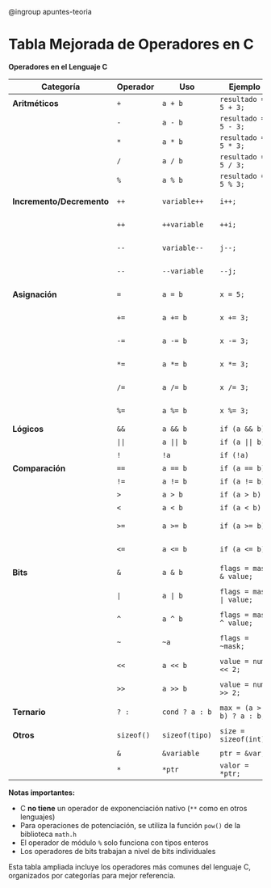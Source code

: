 @ingroup apuntes-teoria
# Tabla Mejorada de Operadores en C

**Operadores en el Lenguaje C**

| Categoría                 | Operador   | Uso            | Ejemplo                  | Descripción                 |
| ------------------------- | ---------- | -------------- | ------------------------ | --------------------------- |
| **Aritméticos**           | `+`        | `a + b`        | `resultado = 5 + 3;`     | Suma                        |
|                           | `-`        | `a - b`        | `resultado = 5 - 3;`     | Resta                       |
|                           | `*`        | `a * b`        | `resultado = 5 * 3;`     | Multiplicación              |
|                           | `/`        | `a / b`        | `resultado = 5 / 3;`     | División                    |
|                           | `%`        | `a % b`        | `resultado = 5 % 3;`     | Módulo (resto)              |
| **Incremento/Decremento** | `++`       | `variable++`   | `i++;`                   | Incremento postfijo         |
|                           | `++`       | `++variable`   | `++i;`                   | Incremento prefijo          |
|                           | `--`       | `variable--`   | `j--;`                   | Decremento postfijo         |
|                           | `--`       | `--variable`   | `--j;`                   | Decremento prefijo          |
| **Asignación**            | `=`        | `a = b`        | `x = 5;`                 | Asignación básica           |
|                           | `+=`       | `a += b`       | `x += 3;`                | Suma y asignación           |
|                           | `-=`       | `a -= b`       | `x -= 3;`                | Resta y asignación          |
|                           | `*=`       | `a *= b`       | `x *= 3;`                | Multiplicación y asignación |
|                           | `/=`       | `a /= b`       | `x /= 3;`                | División y asignación       |
|                           | `%=`       | `a %= b`       | `x %= 3;`                | Módulo y asignación         |
| **Lógicos**               | `&&`       | `a && b`       | `if (a && b)`            | AND lógico                  |
|                           | `\|\|`     | `a \|\| b`     | `if (a \|\| b)`          | OR lógico                   |
|                           | `!`        | `!a`           | `if (!a)`                | NOT lógico                  |
| **Comparación**           | ` == `     | `a == b`       | `if (a == b)`            | Igual a                     |
|                           | `!=`       | `a != b`       | `if (a != b)`            | Diferente de                |
|                           | `>`        | `a > b`        | `if (a > b)`             | Mayor que                   |
|                           | `<`        | `a < b`        | `if (a < b)`             | Menor que                   |
|                           | `>=`       | `a >= b`       | `if (a >= b)`            | Mayor o igual que           |
|                           | `<=`       | `a <= b`       | `if (a <= b)`            | Menor o igual que           |
| **Bits**                  | `&`        | `a & b`        | `flags = mask & value;`  | AND a nivel de bits         |
|                           | `\|`       | `a \| b`       | `flags = mask \| value;` | OR a nivel de bits          |
|                           | `^`        | `a ^ b`        | `flags = mask ^ value;`  | XOR a nivel de bits         |
|                           | `~`        | `~a`           | `flags = ~mask;`         | NOT a nivel de bits         |
|                           | `<<`       | `a << b`       | `value = num << 2;`      | Desplazamiento izquierda    |
|                           | `>>`       | `a >> b`       | `value = num >> 2;`      | Desplazamiento derecha      |
| **Ternario**              | `? :`      | `cond ? a : b` | `max = (a > b) ? a : b;` | Operador condicional        |
| **Otros**                 | `sizeof()` | `sizeof(tipo)` | `size = sizeof(int);`    | Tamaño en bytes             |
|                           | `&`        | `&variable`    | `ptr = &var;`            | Dirección de                |
|                           | `*`        | `*ptr`         | `valor = *ptr;`          | Indirección                 |

**Notas importantes:**
- C **no tiene** un operador de exponenciación nativo (`**` como en otros lenguajes)
- Para operaciones de potenciación, se utiliza la función `pow()` de la biblioteca `math.h`
- El operador de módulo `%` solo funciona con tipos enteros
- Los operadores de bits trabajan a nivel de bits individuales

Esta tabla ampliada incluye los operadores más comunes del lenguaje C, organizados por categorías para mejor referencia.